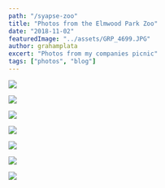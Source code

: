 ```yaml
---
path: "/syapse-zoo"
title: "Photos from the Elmwood Park Zoo"
date: "2018-11-02"
featuredImage: "../assets/GRP_4699.JPG"
author: grahamplata
excert: "Photos from my companies picnic"
tags: ["photos", "blog"]
---
```


![](../assets/GRP_4699.JPG)

![](../assets/GRP_4739.JPG)

![](../assets/GRP_4744.JPG)

![](../assets/GRP_4770.JPG)

![](../assets/GRP_4780.JPG)

![](../assets/GRP_4789.JPG)

![](../assets/GRP_4783.JPG)
